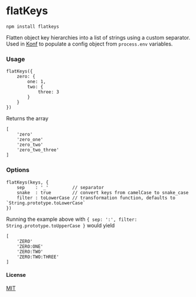 flatKeys
=========

    npm install flatkeys

Flatten object key hierarchies into a list of strings using a custom separator. Used in [Konf](http://github.com/ricardobeat/konf) to populate a config object from `process.env` variables.

### Usage

    flatKeys({
        zero: {
            one: 1,
            two: {
                three: 3
            }
        }
    })

Returns the array

    [
        'zero'
        'zero_one'
        'zero_two'
        'zero_two_three'
    ]

### Options

    flatKeys(keys, {
        sep    : '_'         // separator
        snake  : true        // convert keys from camelCase to snake_case
        filter : toLowerCase // transformation function, defaults to `String.prototype.toLowerCase`
    })

Running the example above with `{ sep: ':', filter: String.prototype.toUpperCase }` would yield

    [
        'ZERO'
        'ZERO:ONE'
        'ZERO:TWO'
        'ZERO:TWO:THREE'
    ]

#### License

[MIT](http://ricardo.mit-license.org)
